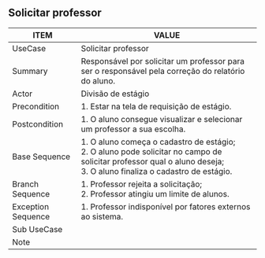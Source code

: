 ## Solicitar professor

| ITEM | VALUE |
| --- | --- |
| UseCase | Solicitar professor |
| Summary | Responsável por solicitar um professor para ser o responsável pela correção do relatório do aluno. |
| Actor | Divisão de estágio |
| Precondition | 1. Estar na tela de requisição de estágio. |
| Postcondition | 1. O aluno consegue visualizar e selecionar um professor a sua escolha. |
| Base Sequence | 1. O aluno começa o cadastro de estágio; <br> 2. O aluno pode solicitar no campo de solicitar professor qual o aluno deseja; <br> 3. O aluno finaliza o cadastro de estágio. |
| Branch Sequence | 1. Professor rejeita a solicitação; <br> 2. Professor atingiu um limite de alunos. |
| Exception Sequence | 1. Professor indisponível por fatores externos ao sistema. |
| Sub UseCase |  |
| Note |  |
